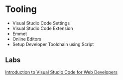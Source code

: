 # Tooling

- Visual Studio Code Settings
- Visual Studio Code Extension
- Emmet
- Online Editors
- Setup Developer Toolchain using Script

## Labs

[Introduction to Visual Studio Code for Web Developers](https://docs.microsoft.com/en-us/learn/modules/develop-web-apps-with-vs-code/1-introduction)
